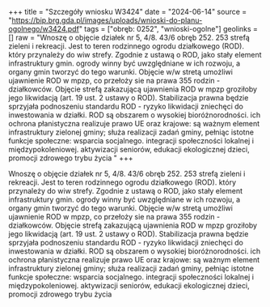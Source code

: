 +++
title = "Szczegóły wniosku W3424"
date = "2024-06-14"
source = "https://bip.brg.gda.pl/images/uploads/wnioski-do-planu-ogolnego/w3424.pdf"
tags = ["obręb: 0252", "wnioski-ogolne"]
geolinks = []
raw = "Wnoszę o objęcie działek nr 5, 4/8. 43/6 obręb 252. 253 strefą zieleni i rekreacji. Jest to teren rodzinnego ogrodu działkowego (ROD). który przynależy do wiw strefy. Zgodnie z ustawą o ROD, jako stały element infrastruktury gmin. ogrody winny być uwzględniane w ich rozwoju, a organy gmin tworzyć do tego warunki. Objęcie w/w stretą umożliwi ujawnienie ROD w mpzp, co przełoży sie na prawa 355 rodzin - działkowców. Objęcie strefą zakazującą ujawnienia ROD w mpzp groziłoby jego likwidacją (art. 19 ust. 2 ustawy o ROD). Stabilizacja prawna będzie sprzyjała podnoszeniu standardu ROD - ryzyko likwidacji zniechęci do inwestowania w działki. ROD są obszarem o wysokiej bioróżnorodności. ich ochrona płanistyczna realizuje prawo UE oraz krajowe: są ważnym element infrastruktury zielonej gminy; służa realizacji zadań gminy, pełniąc istotne funkcje społeczne: wsparcia socjalnego. integracji społeczności lokalnej i międzypokoleniowej. aktywizacji seniorów, edukacji ekologicznej dzieci, promocji zdrowego trybu życia "
+++

Wnoszę o objęcie działek nr 5, 4/8. 43/6 obręb 252. 253 strefą zieleni i rekreacji. Jest to teren
rodzinnego ogrodu działkowego (ROD). który przynależy do wiw strefy. Zgodnie z ustawą o ROD, jako stały
element infrastruktury gmin. ogrody winny być uwzględniane w ich rozwoju, a organy gmin tworzyć do tego
warunki. Objęcie w/w stretą umożliwi ujawnienie ROD w mpzp, co przełoży sie na prawa 355 rodzin -
działkowców. Objęcie strefą zakazującą ujawnienia ROD w mpzp groziłoby jego likwidacją (art. 19 ust. 2 ustawy
o ROD). Stabilizacja prawna będzie sprzyjała podnoszeniu standardu ROD - ryzyko likwidacji zniechęci do
inwestowania w działki. ROD są obszarem o wysokiej bioróżnorodności. ich ochrona płanistyczna realizuje
prawo UE oraz krajowe: są ważnym element infrastruktury zielonej gminy; służa realizacji zadań gminy, pełniąc
istotne funkcje społeczne: wsparcia socjalnego. integracji społeczności lokalnej i międzypokoleniowej.
aktywizacji seniorów, edukacji ekologicznej dzieci, promocji zdrowego trybu życia




